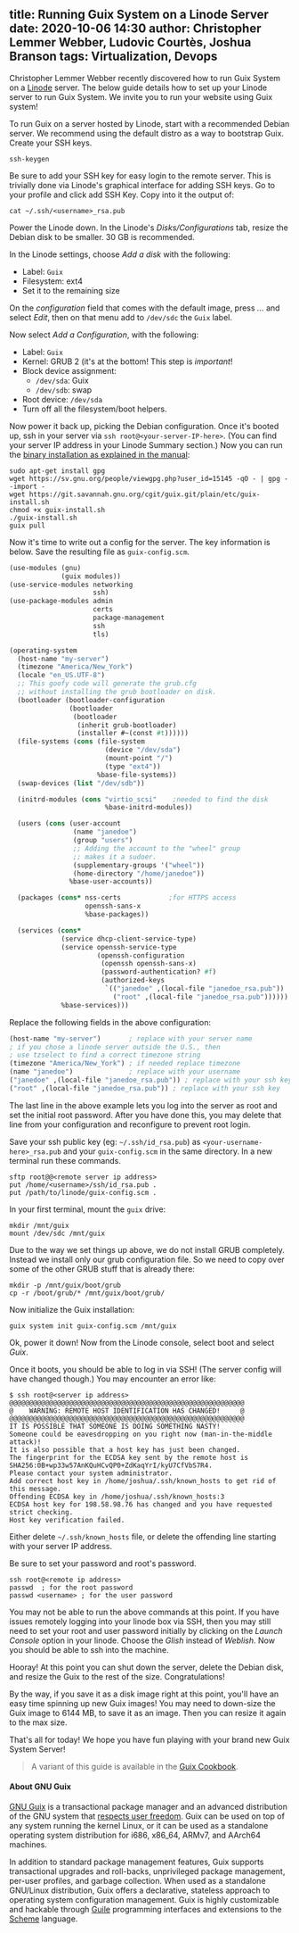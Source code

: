 title: Running Guix System on a Linode Server
date: 2020-10-06 14:30
author: Christopher Lemmer Webber, Ludovic Courtès, Joshua Branson
tags: Virtualization, Devops
---

Christopher Lemmer Webber recently discovered how to run Guix System on a
[Linode](https://www.linode.com/) server.  The below guide details how to set up
your Linode server to run Guix System. We invite you to run your website using
Guix system!

To run Guix on a server hosted by Linode,
start with a recommended Debian server.  We recommend using the default
distro as a way to bootstrap Guix. Create your SSH keys.

```
ssh-keygen
```

Be sure to add your SSH key for easy login to the remote server.
This is trivially done via Linode's graphical interface for adding
SSH keys.  Go to your profile and click add SSH Key.
Copy into it the output of:

```
cat ~/.ssh/<username>_rsa.pub
```

Power the Linode down. In the Linode's _Disks/Configurations_ tab, resize
the Debian disk to be smaller.  30 GB is recommended.

In the Linode settings, choose _Add a disk_ with the following:
- Label: `Guix`
- Filesystem: ext4
- Set it to the remaining size

On the _configuration_ field that comes with the default image, press
_..._ and select _Edit_, then on that menu add to `/dev/sdc` the `Guix`
label.

Now select _Add a Configuration_, with the following:
- Label: `Guix`
- Kernel: GRUB 2 (it's at the bottom!  This step is *important*!
- Block device assignment:
  - `/dev/sda`: Guix
  - `/dev/sdb`: swap
- Root device: `/dev/sda`
- Turn off all the filesystem/boot helpers.

Now power it back up, picking the Debian configuration.  Once it's booted up,
ssh in your server via `ssh root@<your-server-IP-here>`. (You can find your
server IP address in your Linode Summary section.)  Now you can run the
[binary installation as explained in the
manual](https://guix.gnu.org/manual/en/html_node/Binary-Installation.html):

```
sudo apt-get install gpg
wget https://sv.gnu.org/people/viewgpg.php?user_id=15145 -qO - | gpg --import -
wget https://git.savannah.gnu.org/cgit/guix.git/plain/etc/guix-install.sh
chmod +x guix-install.sh
./guix-install.sh
guix pull
```

Now it's time to write out a config for the server.  The key information
is below. Save the resulting file as `guix-config.scm`.

```scheme
(use-modules (gnu)
             (guix modules))
(use-service-modules networking
                     ssh)
(use-package-modules admin
                     certs
                     package-management
                     ssh
                     tls)

(operating-system
  (host-name "my-server")
  (timezone "America/New_York")
  (locale "en_US.UTF-8")
  ;; This goofy code will generate the grub.cfg
  ;; without installing the grub bootloader on disk.
  (bootloader (bootloader-configuration
               (bootloader
                (bootloader
                 (inherit grub-bootloader)
                 (installer #~(const #t))))))
  (file-systems (cons (file-system
                        (device "/dev/sda")
                        (mount-point "/")
                        (type "ext4"))
                      %base-file-systems))
  (swap-devices (list "/dev/sdb"))

  (initrd-modules (cons "virtio_scsi"    ;needed to find the disk
                        %base-initrd-modules))

  (users (cons (user-account
                (name "janedoe")
                (group "users")
                ;; Adding the account to the "wheel" group
                ;; makes it a sudoer.
                (supplementary-groups '("wheel"))
                (home-directory "/home/janedoe"))
               %base-user-accounts))

  (packages (cons* nss-certs            ;for HTTPS access
                   openssh-sans-x
                   %base-packages))

  (services (cons*
             (service dhcp-client-service-type)
             (service openssh-service-type
                      (openssh-configuration
                       (openssh openssh-sans-x)
                       (password-authentication? #f)
                       (authorized-keys
                        `(("janedoe" ,(local-file "janedoe_rsa.pub"))
                          ("root" ,(local-file "janedoe_rsa.pub"))))))
             %base-services)))
```

Replace the following fields in the above configuration:

```scheme
(host-name "my-server")       ; replace with your server name
; if you chose a linode server outside the U.S., then
; use tzselect to find a correct timezone string
(timezone "America/New_York") ; if needed replace timezone
(name "janedoe")              ; replace with your username
("janedoe" ,(local-file "janedoe_rsa.pub")) ; replace with your ssh key
("root" ,(local-file "janedoe_rsa.pub")) ; replace with your ssh key
```

The last line in the above example lets you log into the server as root
and set the initial root password.  After you have done this, you may
delete that line from your configuration and reconfigure to prevent root
login.

Save your ssh public key (eg: `~/.ssh/id_rsa.pub`) as
`<your-username-here>_rsa.pub` and your `guix-config.scm` in the
same directory.  In a new terminal run these commands.

```
sftp root@@<remote server ip address>
put /home/<username>/ssh/id_rsa.pub .
put /path/to/linode/guix-config.scm .
```

In your first terminal, mount the `guix` drive:

```
mkdir /mnt/guix
mount /dev/sdc /mnt/guix
```

Due to the way we set things up above, we do not install GRUB
completely.  Instead we install only our grub configuration file.  So we
need to copy over some of the other GRUB stuff that is already there:

```
mkdir -p /mnt/guix/boot/grub
cp -r /boot/grub/* /mnt/guix/boot/grub/
```

Now initialize the Guix installation:

```
guix system init guix-config.scm /mnt/guix
```

Ok, power it down!
Now from the Linode console, select boot and select _Guix_.

Once it boots, you should be able to log in via SSH!  (The server config
will have changed though.)  You may encounter an error like:

```
$ ssh root@<server ip address>
@@@@@@@@@@@@@@@@@@@@@@@@@@@@@@@@@@@@@@@@@@@@@@@@@@@@@@@@@@@
@    WARNING: REMOTE HOST IDENTIFICATION HAS CHANGED!     @
@@@@@@@@@@@@@@@@@@@@@@@@@@@@@@@@@@@@@@@@@@@@@@@@@@@@@@@@@@@
IT IS POSSIBLE THAT SOMEONE IS DOING SOMETHING NASTY!
Someone could be eavesdropping on you right now (man-in-the-middle attack)!
It is also possible that a host key has just been changed.
The fingerprint for the ECDSA key sent by the remote host is
SHA256:0B+wp33w57AnKQuHCvQP0+ZdKaqYrI/kyU7CfVbS7R4.
Please contact your system administrator.
Add correct host key in /home/joshua/.ssh/known_hosts to get rid of this message.
Offending ECDSA key in /home/joshua/.ssh/known_hosts:3
ECDSA host key for 198.58.98.76 has changed and you have requested strict checking.
Host key verification failed.
```

Either delete `~/.ssh/known_hosts` file, or delete the offending line
starting with your server IP address.

Be sure to set your password and root's password.

```
ssh root@<remote ip address>
passwd  ; for the root password
passwd <username> ; for the user password
```

You may not be able to run the above commands at this point.  If you have issues
remotely logging into your linode box via SSH, then you may still need to set
your root and user password initially by clicking on the _Launch Console_ option
in your linode.  Choose the _Glish_ instead of _Weblish_.  Now you should be
able to ssh into the machine.

Hooray!  At this point you can shut down the server, delete the
Debian disk, and resize the Guix to the rest of the size.
Congratulations!

By the way, if you save it as a disk image right at this point, you'll
have an easy time spinning up new Guix images!  You may need to
down-size the Guix image to 6144 MB, to save it as an image.  Then you
can resize it again to the max size.

That's all for today!  We hope you have fun playing with your brand new
Guix System Server!

> A variant of this guide is available in the [Guix
> Cookbook](https://guix.gnu.org/cookbook/en/html_node/Running-Guix-on-a-Linode-Server.html).

#### About GNU Guix

[GNU Guix](https://guix.gnu.org) is a transactional package
manager and an advanced distribution of the GNU system that [respects
user
freedom](https://www.gnu.org/distros/free-system-distribution-guidelines.html).
Guix can be used on top of any system running the kernel Linux, or it
can be used as a standalone operating system distribution for i686,
x86_64, ARMv7, and AArch64 machines.

In addition to standard package management features, Guix supports
transactional upgrades and roll-backs, unprivileged package management,
per-user profiles, and garbage collection.  When used as a standalone
GNU/Linux distribution, Guix offers a declarative, stateless approach to
operating system configuration management.  Guix is highly customizable
and hackable through [Guile](https://www.gnu.org/software/guile)
programming interfaces and extensions to the
[Scheme](http://schemers.org) language.
